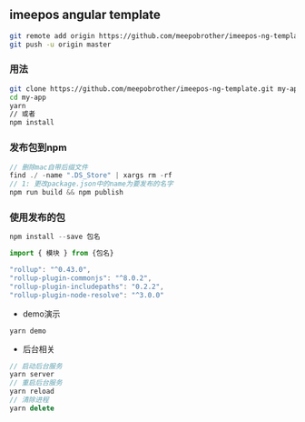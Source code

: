 ## imeepos angular template

```sh
git remote add origin https://github.com/meepobrother/imeepos-ng-template.git
git push -u origin master
```


### 用法

```sh
git clone https://github.com/meepobrother/imeepos-ng-template.git my-app
cd my-app
yarn 
// 或者
npm install
```

### 发布包到npm

```ts
// 删除mac自带后缀文件
find ./ -name ".DS_Store" | xargs rm -rf
// 1: 更改package.json中的name为要发布的名字
npm run build && npm publish
```

### 使用发布的包

```ts
npm install --save 包名
```


```ts
import { 模块 } from {包名}
```

```ts
"rollup": "^0.43.0",
"rollup-plugin-commonjs": "^8.0.2",
"rollup-plugin-includepaths": "0.2.2",
"rollup-plugin-node-resolve": "^3.0.0"
```

- demo演示

```
yarn demo
```

- 后台相关
```ts
// 启动后台服务
yarn server
// 重启后台服务
yarn reload
// 清除进程
yarn delete
```